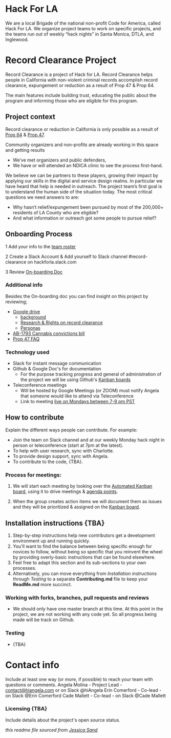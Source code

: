 # Hack For LA
We are a local Brigade of the national non-profit Code for America, called Hack For LA. We organize project teams to work on specific projects, and the teams run out of weekly “hack nights” in Santa Monica, DTLA, and Inglewood.

# Record Clearance Project

Record Clearance is a project of Hack for LA. Record Clearance helps people in California with non-violent criminal records accomplish record clearance, expungement or reduction as a result of Prop 47 & Prop 64.

The main features include building trust, educating the public about the program and informing those who are eligible for this program.


## Project context

Record clearance or reduction in California is only possible as a result of [Prop 64](https://post.ca.gov/proposition-64-the-control-regulate-and-tax-adult-use-of-marijuana-act) & [Prop 47](https://www.courts.ca.gov/prop47.htm). 

Community organizers and non-profits are already working in this space and getting results 

- We’ve met organizers and public defenders, 
- We have or will attended an NDICA clinic to see the process first-hand. 

We believe we can be partners to these players, growing their impact by applying our skills in the digital and service design realms. In particular we have heard that help is needed in outreach. The project team’s first goal is to understand the human side of the situation today. The most critical questions we need answers to are:
- Why hasn’t relief/expungement been pursued by most of the 200,000+ residents of LA County who are eligible? 
- And what information or outreach got some people to pursue relief?


## Onboarding Process

1 Add your info to the [team roster](https://docs.google.com/spreadsheets/d/1l9fUahKh_Rm1oiWxpYNNhMdSb1Xv8NG9d8K472kmfC0/edit#gid=0) 

2 Create a Slack Account & Add yourself to Slack channel #record-clearance on hackforla.slack.com

3 Review [On-boarding Doc](https://docs.google.com/document/d/13u2sJUgSR1D8sWmyjCAR03dyQkiGURVqnjBHykdW2eQ/edit#)

### Additional info

Besides the On-boarding doc you can find insight on this project by reviewing; 

- [Google drive](https://drive.google.com/drive/folders/1hBhOeNyjjEaHcWAKSu9eW--FF9HnKNqe)
     - [background](https://docs.google.com/document/d/1-6XFcuhQpv-pBi-QWUcV_kkXFfvJktC0qp0aiJv4KA8/edit#) 
     - [Research & Rights on record clearance](https://docs.google.com/document/d/16IEFZysYDwzF0MMrLWO40Fvp3RppnKoimxw464kG4R4/edit#heading=h.aoqes017iz2b) 
     - [Personas](https://drive.google.com/file/d/1TdHOnpQnXE41-N0aCxghk4aBKNo-SHXX/view)
- [AB-1793 Cannabis convictions bill](https://leginfo.legislature.ca.gov/faces/billTextClient.xhtml?bill_id=201720180AB1793)
- [Prop 47 FAQ](https://www.courts.ca.gov/documents/Prop47FAQs.pdf)

### Technology used

- Slack for instant message communication
- Github & Google Doc's for documentation
     - For the purpose tracking progress and general of administration of the project we will be using Github's [Kanban boards](https://github.com/hackforla/record-clearance/projects/1)
- Teleconference meetings 
     - Will be hosted by Google Meetings (or ZOOM) must notify Angela that someone would like to attend via Teleconference 
     - Link to meeting [live on Mondays between 7-9 pm PST](https://meet.google.com/rnh-xgbo-hqv)


## How to contribute

Explain the different ways people can contribute. For example:

- Join the team 
     on Slack channel and at our weekly Monday hack night in person or teleconference (start at 7pm at the latest).
- To help with user research, sync with Charlotte.
- To provide design support, sync with Angela.
- To contribute to the code, {TBA}.


### Process for meetings:
1. We will start each meeting by looking over the [Automated Kanban board](https://github.com/hackforla/record-clearance/projects/1), using it to drive meetings & [agenda points](https://github.com/hackforla/record-clearance/tree/master/Agenda-and-Meeting-Notes).

2. When the group creates action items we will document them as issues and they will be prioritized & assigned on the [Kanban board](https://github.com/hackforla/record-clearance/projects/1).


## Installation instructions {TBA}

1. Step-by-step instructions help new contributors get a development environment up and running quickly.
2. You'll want to find the balance between being specific enough for novices to follow, without being so specific that you reinvent the wheel by providing overly-basic instructions that can be found elsewhere.
3. Feel free to adapt this section and its sub-sections to your own processes.
4. Alternatively, you can move everything from *Installation instructions* through *Testing* to a separate **Contributing.md** file to keep your **ReadMe.md** more succinct.



### Working with forks, branches, pull requests and reviews  

- We should only have one master branch at this time. At this point in the project, we are not working with any code yet. So all progress being made will be track on Github. 


### Testing 

- {TBA}


# Contact info

Include at least one way (or more, if possible) to reach your team with questions or comments.
Angela Molina - Project Lead - contact@hiangela.com or on Slack @hiAngela
Erin Comerford - Co-lead - on Slack @Erin Comerford
Cade Mallett - Co-lead - on Slack @Cade Mallett


### Licensing {TBA}

Include details about the project's open source status.

*this readme file sourced from [Jessica Sand](http://jessicasand.com/other-stuff/just-enough-docs/)*
